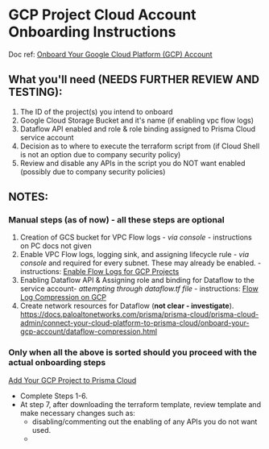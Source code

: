 # GCP Project Cloud Account Onboarding Instructions
Doc ref: [Onboard Your Google Cloud Platform (GCP) Account](https://docs.paloaltonetworks.com/prisma/prisma-cloud/prisma-cloud-admin/connect-your-cloud-platform-to-prisma-cloud/onboard-your-gcp-account.html)

## What you'll need (NEEDS FURTHER REVIEW AND TESTING):
1. The ID of the project(s) you intend to onboard
2. Google Cloud Storage Bucket and it's name (if enabling vpc flow logs)
3. Dataflow API enabled and role & role binding assigned to Prisma Cloud service account
4. Decision as to where to execute the terraform script from (if Cloud Shell is not an option due to company security policy)
5. Review and disable any APIs in the script you do NOT want enabled (possibly due to company security policies)

## NOTES:
### Manual steps (as of now) - all these steps are optional
1. Creation of GCS bucket for VPC Flow logs - *via console* - instructions on PC docs not given
2. Enable VPC Flow logs, logging sink, and assigning lifecycle rule - *via console* and required for every subnet.  These may already be enabled. - instructions: [Enable Flow Logs for GCP Projects](https://docs.paloaltonetworks.com/prisma/prisma-cloud/prisma-cloud-admin/connect-your-cloud-platform-to-prisma-cloud/onboard-your-gcp-account/enable-flow-logs-for-gcp-projects.html)
3. Enabling Dataflow API & Assigning role and binding for Dataflow to the service account- *attempting through dataflow.tf file* - instructions: [Flow Log Compression on GCP](https://docs.paloaltonetworks.com/prisma/prisma-cloud/prisma-cloud-admin/connect-your-cloud-platform-to-prisma-cloud/onboard-your-gcp-account/dataflow-compression.html)
4. Create network resources for Dataflow (**not clear - investigate**). https://docs.paloaltonetworks.com/prisma/prisma-cloud/prisma-cloud-admin/connect-your-cloud-platform-to-prisma-cloud/onboard-your-gcp-account/dataflow-compression.html


### Only when all the above is sorted should you proceed with the actual onboarding steps
[Add Your GCP Project to Prisma Cloud](https://docs.paloaltonetworks.com/prisma/prisma-cloud/prisma-cloud-admin/connect-your-cloud-platform-to-prisma-cloud/onboard-your-gcp-account/add-your-gcp-projects-to-prisma-cloud.html)

- Complete Steps 1-6.  
- At step 7, after downloading the terraform template, review template and make necessary changes such as:
  - disabling/commenting out the enabling of any APIs you do not want used.
  - 
